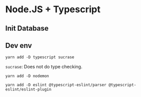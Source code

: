 # Node.JS + Typescript

## Init Database

## Dev env

`yarn add -D typescript sucrase`

`sucrase`: Does not do type checking.

`yarn add -D nodemon`

`yarn add -D eslint @typescript-eslint/parser @typescript-eslint/eslint-plugin`


